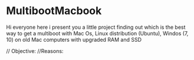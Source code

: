 # MultibootMacbook
Hi everyone here i present you a little project finding out which is the best way to get a multiboot with Mac Os, Linux distribution (Ubuntu), Windos (7, 10) on old Mac computers with upgraded RAM and SSD


// Objective:
//Reasons:

